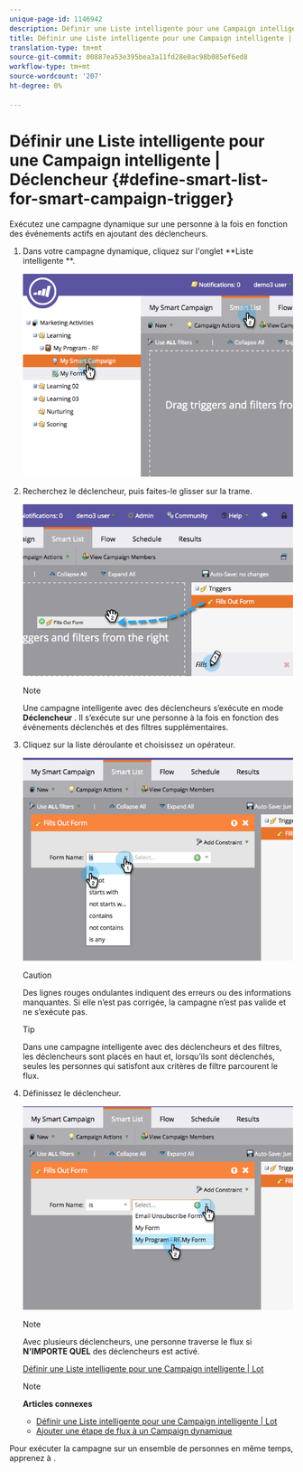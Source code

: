 ```yaml
---
unique-page-id: 1146942
description: Définir une Liste intelligente pour une Campaign intelligente | Déclencheur - Documents marketing - Documentation du produit
title: Définir une Liste intelligente pour une Campaign intelligente | Déclencheur
translation-type: tm+mt
source-git-commit: 00887ea53e395bea3a11fd28e0ac98b085ef6ed8
workflow-type: tm+mt
source-wordcount: '207'
ht-degree: 0%

---
```



# Définir une Liste intelligente pour une Campaign intelligente | Déclencheur {#define-smart-list-for-smart-campaign-trigger}

Exécutez une campagne dynamique sur une personne à la fois en fonction des événements actifs en ajoutant des déclencheurs.

1. Dans votre campagne dynamique, cliquez sur l&#39;onglet **Liste intelligente **.

   ![](assets/image2014-9-19-16-3a22-3a55.png)

1. Recherchez le déclencheur, puis faites-le glisser sur la trame.

   ![](assets/image2014-9-19-16-3a23-3a24.png)

   >[!NOTE]
   >
   >Une campagne intelligente avec des déclencheurs s’exécute en mode **Déclencheur** . Il s’exécute sur une personne à la fois en fonction des événements déclenchés et des filtres supplémentaires.

1. Cliquez sur la liste déroulante et choisissez un opérateur.

   ![](assets/image2014-9-19-16-3a23-3a29.png)

   >[!CAUTION]
   >
   >Des lignes rouges ondulantes indiquent des erreurs ou des informations manquantes. Si elle n’est pas corrigée, la campagne n’est pas valide et ne s’exécute pas.

   >[!TIP]
   >
   >Dans une campagne intelligente avec des déclencheurs et des filtres, les déclencheurs sont placés en haut et, lorsqu’ils sont déclenchés, seules les personnes qui satisfont aux critères de filtre parcourent le flux.

1. Définissez le déclencheur.

   ![](assets/image2014-9-19-16-3a24-3a36.png)

   >[!NOTE]
   >
   >Avec plusieurs déclencheurs, une personne traverse le flux si **N&#39;IMPORTE QUEL** des déclencheurs est activé.

   [Définir une Liste intelligente pour une Campaign intelligente | Lot](define-smart-list-for-smart-campaign-batch.md)

   >[!NOTE]
   >
   >**Articles connexes**
   >
   >    
   >    
   >    * [Définir une Liste intelligente pour une Campaign intelligente | Lot](define-smart-list-for-smart-campaign-batch.md)
   >    * [Ajouter une étape de flux à un Campaign dynamique](../../../../product-docs/core-marketo-concepts/smart-campaigns/flow-actions/add-a-flow-step-to-a-smart-campaign.md)


Pour exécuter la campagne sur un ensemble de personnes en même temps, apprenez à .